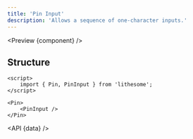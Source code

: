 ```yaml
---
title: 'Pin Input'
description: 'Allows a sequence of one-character inputs.'
---
```


<script>
	import {API, Preview} from '$site/index.ts';
	import data from '$ref/pin.ts';
	import component from '$site/previews/pin.svelte';
</script>

<Preview {component} />

## Structure

```svelte
<script>
	import { Pin, PinInput } from 'lithesome';
</script>

<Pin>
	<PinInput />
</Pin>
```

<API {data} />
